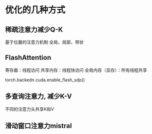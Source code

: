 
# 优化的几种方式
## 稀疏注意力减少Q-K
基于位置的注意力机制
全局，局部，带状

## FlashAttention
寄存器：线程访问
共享内存：线程快访问
全局内存（显存）：所有线程共享

torch.backedn.cuda.enable_flash_sdp()

## 多查询注意力, 减少K-V
不同的注意力头共享K和V


## 滑动窗口注意力mistral
